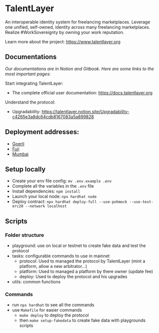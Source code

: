 # TalentLayer

An interoperable identity system for freelancing marketplaces. Leverage one unified, self-owned, identity across many freelancing marketplaces. Realize #WorkSovereignty by owning your work reputation.

Learn more about the project: https://www.talentlayer.org

## Documentations

*Our documentations are in Notion and Gitbook. Here are some links to the most important pages:*

Start integrating TalentLayer: 
- The complete official user documentation: https://docs.talentlayer.org

Understand the protocol:
- Upgradability: https://talentlayer.notion.site/Upgradability-c4265e3a8dc64cdb8167083a5a899828

## Deployment addresses: 

- [Goerli](./deployments/goerli.json)
- [Fuji](./deployments/fuji.json)
- [Mumbai](./deployments/mumbai.json)

## Setup locally 

- Create your env file config: `mv .env.example .env`
- Complete all the variables in the `.env` file
- Install dependencies: `npm install`
- Launch your local node: `npx hardhat node`
- Deploy contract: `npx hardhat deploy-full --use-pohmock --use-test-erc20 --network localhost`

## Scripts

### Folder structure

- playground: use on local or testnet to create fake data and test the protocol
- tasks: configurable commands to use in mainnet
  - protocol: Used to managed the protocol by TalentLayer (mint a platform, allow a new arbitrator...)
  - platform: Used to managed a platform by there owner (update fee)
  - deploy: Used to deploy the protocol and his upgrades
- utils: common functions

### Commands

- run `npx hardhat` to see all the commands
- use `Makefile` for easier commands
  - `make deploy` to deploy the protocol
  - then `make setup-fakedata` to create fake data with playgrounds scripts